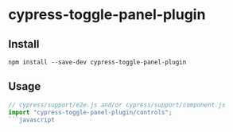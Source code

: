 # cypress-toggle-panel-plugin

## Install

```shell
npm install --save-dev cypress-toggle-panel-plugin
```

## Usage

```javascript
// cypress/support/e2e.js and/or cypress/support/component.js
import "cypress-toggle-panel-plugin/controls";
```javascript